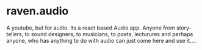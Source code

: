 # raven.audio
A youtube, but for audio.
Its a react based Audio app.
Anyone from story-tellers, to sound designers, to musicians, to poets, lecturures and perhaps anyone, who has anything to do with audio can just come here and use it....
